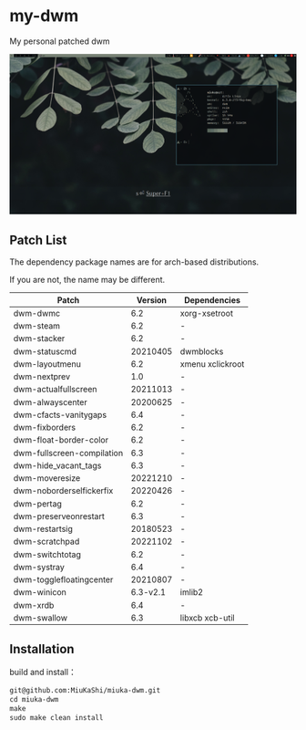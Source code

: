 # my-dwm

My personal patched dwm

![screen](./picture/screen.png)

## Patch List

The dependency package names are for arch-based distributions.

If you are not, the name may be different.

| Patch                      | Version  | Dependencies     |
| -------------------------- | -------- | ---------------- |
| dwm-dwmc                   | 6.2      | xorg-xsetroot    |
| dwm-steam                  | 6.2      | -                |
| dwm-stacker                | 6.2      | -                |
| dwm-statuscmd              | 20210405 | dwmblocks        |
| dwm-layoutmenu             | 6.2      | xmenu xclickroot |
| dwm-nextprev               | 1.0      | -                |
| dwm-actualfullscreen       | 20211013 | -                |
| dwm-alwayscenter           | 20200625 | -                |
| dwm-cfacts-vanitygaps      | 6.4      | -                |
| dwm-fixborders             | 6.2      | -                |
| dwm-float-border-color     | 6.2      | -                |
| dwm-fullscreen-compilation | 6.3      | -                |
| dwm-hide_vacant_tags       | 6.3      | -                |
| dwm-moveresize             | 20221210 | -                |
| dwm-noborderselfickerfix   | 20220426 | -                |
| dwm-pertag                 | 6.2      | -                |
| dwm-preserveonrestart      | 6.3      | -                |
| dwm-restartsig             | 20180523 | -                |
| dwm-scratchpad             | 20221102 | -                |
| dwm-switchtotag            | 6.2      | -                |
| dwm-systray                | 6.4      | -                |
| dwm-togglefloatingcenter   | 20210807 | -                |
| dwm-winicon                | 6.3-v2.1 | imlib2           |
| dwm-xrdb                   | 6.4      | -                |
| dwm-swallow                | 6.3      | libxcb xcb-util  |

## Installation

build and install：

```
git@github.com:MiuKaShi/miuka-dwm.git
cd miuka-dwm
make
sudo make clean install
```
